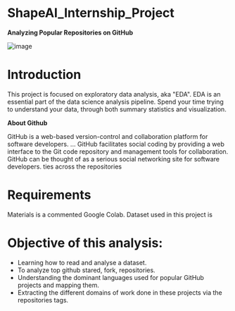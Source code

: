 # ShapeAI_Internship_Project
**Analyzing Popular Repositories on GitHub**

![image](https://user-images.githubusercontent.com/84913669/133401292-dc4cc278-38d2-4281-8611-8fc6d794f08a.png)


# **Introduction**
This project is focused on exploratory data analysis, aka "EDA". EDA is an essential part of the data science analysis pipeline.
Spend your time trying to understand your data, through both summary statistics and visualization.

**About Github**

GitHub is a web-based version-control and collaboration platform for software developers. ... GitHub facilitates social coding by providing a web interface to the Git code repository and management tools for collaboration. GitHub can be thought of as a serious social networking site for software developers.
ties across the repositories

# **Requirements**
Materials is a commented Google Colab.
Dataset used in this project is 

# **Objective of this analysis:**

  - Learning how to read and analyse a dataset.
  - To analyze top github stared, fork, repositories.
  - Understanding the dominant languages used for popular GitHub projects and mapping them.
  - Extracting the different domains of work done in these projects via the repositories tags.

